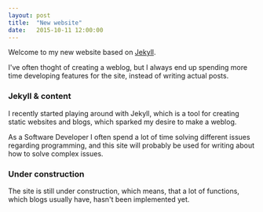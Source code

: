 ```yaml
---
layout: post
title:  "New website"
date:   2015-10-11 12:00:00
---
```

Welcome to my new website based on [Jekyll](http://jekyllrb.com).

I've often thoght of creating a weblog, but I always end up spending more time developing features for the site, instead of writing actual posts.

### Jekyll & content
I recently started playing around with Jekyll, which is a tool for creating static websites and blogs, which sparked my desire to make a weblog.

As a Software Developer I often spend a lot of time solving different issues regarding programming, and this site will probably be used for writing about how to solve complex issues.

### Under construction
The site is still under construction, which means, that a lot of functions, which blogs usually have, hasn't been implemented yet.